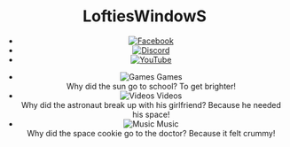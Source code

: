 <html lang="en"><head>
	<meta charset="UTF-8">
	<meta name="viewport" content="width=device-width, initial-scale=1.0">
	<title>Lofties Windows</title>
	<link rel="stylesheet" href="https://fonts.googleapis.com/css2?family=UnifrakturMaguntia&display=swap">
	<style>@media only screen and (max-width: 600px) {header {
			background-size: 100%;
			padding: 50px;
			display: flex;
			flex-direction: column;
			background-position: center 65%;
			font-family: "UnifrakturMaguntia";
			background-image: url("https://images.unsplash.com/photo-1534447677768-be436bb09401?ixlib=rb-1.2.1&auto=format&fit=crop&w=750&q=80");
			position: relative;
		}.triangle-container {
			display: flex;
			justify-content: center;
			align-items: flex-start;
			position: absolute;
			top: 0;
			left: 0;
			width: 100%;
			height: 100%;
			overflow: hidden;
		}.triangle {
			width: 9vw;
			height: 10vw;
			background-color: #FF0000;
			transform: rotate(45deg);
			margin: 0.0vw;
		}nav {
			position: absolute;
			top: 20;
			left: -72;
			display: flex;
			align-items: center;
			padding: 0 80px;
			height: 50px;
			background-color: none;
		}nav ul {
			list-style: none;
			margin: 0;
			padding: 0;
			display: flex;
			flex-direction: column;
			align-items: center;
			height: 100%;
			justify-content: space-around;
		}nav li {
			margin-bottom: 1px;
			animation: zoomIn 2s ease forwards;
		}nav li:nth-child(1) img {
			filter: invert(100%) sepia(0%) saturate(1%) hue-rotate(280deg) brightness(104%) contrast(105%);
			transition: filter 2s ease;
		}nav li:nth-child(2) img {
			filter: invert(100%) sepia(0%) saturate(44%) hue-rotate(336deg) brightness(105%) contrast(98%);
			transition: filter 2s ease;
		}nav li:nth-child(3) img {
			filter: invert(100%) sepia(0%) saturate(12%) hue-rotate(110deg) brightness(105%) contrast(100%);
			transition: filter 2s ease;
		}nav img {
			height: 18px;
			transition: transform 0.5s ease;
		}nav li:hover img {
			transform: scale(2);
			filter: invert(0%) sepia(0%) saturate(100%) hue-rotate(0deg) brightness(100%) contrast(100%);}.tab-menu {
    display: flex;
    justify-content: flex-end;
    align-items: center;
    height: 1%;
    position: absolute;
    bottom: 5;
    right: 2;
    margin: 0;
    padding: 0px;
  text-align: center;
    color: #800000;
}.tab-menu li {
    list-style: none;
    margin: 0 0px;
    position: relative;
    cursor: pointer;
    font-size: 10px;
    color: #00b3b3;
}.tab-menu li:hover .tab-hover {
    display: block;
}.tab-menu li .tab-hover {
    display: none;
    position: absolute;
    top: calc(100% + 10px);
    left: 50%;
    transform: translateX(-50%);
    background-color: #00b3b3;
    color: #800000;
    padding: 10px;
    border-radius: 5px;
    box-shadow: 0 0 10px #800000;
    z-index: 1;
    text-align: center;
    font-size: 8px;
}.tab-menu li:nth-child(1) .tab-hover {
    width: 100px;
}.tab-menu li:nth-child(2) .tab-hover {
    width: 120px;
}.tab-menu li:nth-child(3) .tab-hover {
    width: 90px;
}.tab-menu li img {
    height: 14px;
    margin-right: 0px;
    vertical-align: middle;
}h1 {
			color: #00b3b3;
			font-size: 25px;
			transform: translateY(40px);
			animation: fade-in-out 20s infinite;
			text-shadow: 0 0 5px #800000, 0 0 10px #9c2222, 0 0 20px #b83f3f, 0 0 30px #d35c5c, 0 0 40px #ed7979, 0 0 50px #00b3b3;
			letter-spacing: 4px;
			 position: absolute;
  top: -30px;
  right: 200px;
		}h1 span {
			display: inline-block;
			position: relative;
			transition: transform 1s ease-out;
		}h1 span:hover {
			transform: translateX(20px);
		}#typewriter-text {
    font-size: 9px;
    text-align: center;
    font-family: Arial, sans-serif;
    color: #00b3b3;
    position: relative;
    display: left;
    border-radius: 5px;
    animation: typing 6s steps(30, end) forwards, blink-caret .5s step-end infinite;
    top: 58px;
    right: 68px;}
}@keyframes typing {
			from {
				width: 0;
			}
			to {
				width: 100%;
			}
		}@keyframes blink-caret {
			from, to {
				border-color: transparent;
			}
			50% {
				border-color: #333;
			}
		}@keyframes fade-in-out {
			0% {
				opacity: 0;
			}
			50% {
				opacity: 1;
			}
			100% {
				opacity: 0;}
		}@keyframes zoomIn {
			from {
				transform: scale(0.1);
				opacity: 0;
			}
			to {
				transform: scale(1);
				opacity: 1;
			}
		}</style>
<script>
		window.addEventListener('load', () => {
			const canvas = document.getElementById('canvas');
			const context = canvas.getContext('2d');
			canvas.width = window.innerWidth;
			canvas.height = 100;
			const numOfTriangles = 14;
			const triangleWidth = canvas.width / numOfTriangles;
			const triangleHeight = Math.sqrt(0.2) / 2 * triangleWidth;
			const triangleColors = ['#FF0000', '#FF8000', '#FFFF00', '#80FF00', '#00FF00', '#00FF80', '#00FFFF', '#0080FF', '#0000FF', '#8000FF', '#FF00FF', '#FF0080', '#FFFFFF', '#000000'];
			const length = Math.min(numOfTriangles, triangleColors.length);
			for (let i = 0; i < length; i++) {
				context.beginPath();
				context.moveTo(i * triangleWidth, 0);
				context.lineTo((i + 0.414) * triangleWidth, triangleHeight);
				context.lineTo((i + 1) * triangleWidth, 0);
				context.closePath();
				context.fillStyle = triangleColors[i];
				context.fill();
			}
		});
	</script></head>
<body>
	<header>
		<div class="triangle-container">
			<canvas id="canvas"></canvas>
		</div>
		<h1><span>L</span><span>o</span><span>f</span><span>t</span><span>i</span><span>e</span><span>s</span><span>W</span><span>i</span><span>n</span><span>d</span><span>o</span><span>w</span><span>S</span></h1>
		<nav>
			<ul>
				<li><a href="#"><img src="https://img.icons8.com/clouds/32/000000/facebook.png" alt="Facebook"></a></li>
				<li><a href="#"><img src="https://img.icons8.com/clouds/32/000000/discord-logo.png" alt="Discord"></a></li>
				<li><a href="#"><img src="https://img.icons8.com/clouds/64/000000/youtube.png" alt="YouTube"></a></li>
			</ul>
		</nav>
	<ul class="tab-menu">
		<li>
			<img src="https://img.icons8.com/color/48/000000/controller.png" alt="Games">
			Games
			<div class="tab-hover">Why did the sun go to school? To get brighter!</div>
		</li>
		<li>
			<img src="https://img.icons8.com/color/48/000000/youtube-play.png" alt="Videos">
			Videos
			<div class="tab-hover">Why did the astronaut break up with his girlfriend? Because he needed his space!</div>
        </li>
        <li>
          <img src="https://img.icons8.com/color/48/000000/music.png" alt="Music">
          Music
          <div class="tab-hover">Why did the space cookie go to the doctor? Because it felt crummy!</div>
        </li>
    </ul><p id="typewriter-text"></p>
</header>
	<script>@media only screen and (max-width: 600px) {
		const text = "Attention all window lovers! Search our website for the squeegee and win a free clean!";
		let i = 0;
		function typeWriter() {
			if (i < text.length) {
				document.getElementById("typewriter-text").innerHTML += text.charAt(i);
				i++;
				setTimeout(typeWriter, Math.floor(Math.random() * 200) + 50); // randomize the typing speed
			}
		}
		typeWriter();}
	</script>
</body></html>
